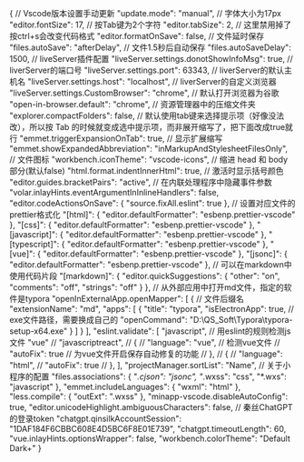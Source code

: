 {
  // Vscode版本设置手动更新
  "update.mode": "manual",
  // 字体大小为17px
  "editor.fontSize": 17,
  // 按Tab键为2个字符
  "editor.tabSize": 2,
  // 这里禁用掉了按ctrl+s会改变代码格式
  "editor.formatOnSave": false,
  // 文件延时保存
  "files.autoSave": "afterDelay",
  // 文件1.5秒后自动保存
  "files.autoSaveDelay": 1500,
  // liveServer插件配置
  "liveServer.settings.donotShowInfoMsg": true,
  // liverServer的端口号
  "liveServer.settings.port": 63343,
  // liverServer的默认主机名
  "liveServer.settings.host": "localhost",
  // liverServer的自定义浏览器
  "liveServer.settings.CustomBrowser": "chrome",
  // 默认打开浏览器为谷歌
  "open-in-browser.default": "chrome",
  // 资源管理器中的压缩文件夹
  "explorer.compactFolders": false,
  // 默认使用tab键来选择提示项（好像没法改），所以按 Tab 的时候就变成选中提示项，而非展开缩写了，把下面改成true就行
  "emmet.triggerExpansionOnTab": true,
  // 显示扩展缩写
  "emmet.showExpandedAbbreviation": "inMarkupAndStylesheetFilesOnly",
  // 文件图标
  "workbench.iconTheme": "vscode-icons",
  // 缩进 head 和 body 部分(默认false)
  "html.format.indentInnerHtml": true,
  // 激活时显示括号颜色
  "editor.guides.bracketPairs": "active",
  // 在内联处理程序中隐藏事件参数
  "volar.inlayHints.eventArgumentInInlineHandlers": false,
  "editor.codeActionsOnSave": {
    "source.fixAll.eslint": true
  },
  // 设置对应文件的prettier格式化
  "[html]": {
    "editor.defaultFormatter": "esbenp.prettier-vscode"
  },
  "[css]": {
    "editor.defaultFormatter": "esbenp.prettier-vscode"
  },
  "[javascript]": {
    "editor.defaultFormatter": "esbenp.prettier-vscode"
  },
  "[typescript]": {
    "editor.defaultFormatter": "esbenp.prettier-vscode"
  },
  "[vue]": {
    "editor.defaultFormatter": "esbenp.prettier-vscode"
  },
  "[jsonc]": {
    "editor.defaultFormatter": "esbenp.prettier-vscode"
  },
  // 可以在markdown中使用代码片段
  "[markdown]": {
    "editor.quickSuggestions": {
      "other": "on",
      "comments": "off",
      "strings": "off"
    }
  },
  // 从外部应用中打开md文件，指定的软件是typora
  "openInExternalApp.openMapper": [
    {
      // 文件后缀名
      "extensionName": "md",
      "apps": [
        {
          "title": "typora",
          "isElectronApp": true,
          // exe文件路径，需要换成自己的
          "openCommand": "D:\\QS_Soft\\Typora\\typora-setup-x64.exe"
        }
      ]
    }
  ],
  "eslint.validate": [
    "javascript", //  用eslint的规则检测js文件
    "vue"
    // "javascriptreact",
    // {
    //   "language": "vue", // 检测vue文件
    //   "autoFix": true //  为vue文件开启保存自动修复的功能
    // },
    // {
    //   "language": "html",
    //   "autoFix": true
    // },
  ],
  "projectManager.sortList": "Name",
  // 关于小程序的配置
  "files.associations": {
    "*.cjson": "jsonc",
    "*.wxss": "css",
    "*.wxs": "javascript"
  },
  "emmet.includeLanguages": {
    "wxml": "html"
  },
  "less.compile": {
    "outExt": ".wxss"
  },
  "minapp-vscode.disableAutoConfig": true,
  "editor.unicodeHighlight.ambiguousCharacters": false,
  // 秦丝ChatGPT的登录token
  "chatgpt.qinsilkAccountSession": "1DAF184F6CBBC608E4D5BC6F8E01E739",
  "chatgpt.timeoutLength": 60,
  "vue.inlayHints.optionsWrapper": false,
  "workbench.colorTheme": "Default Dark+"
}